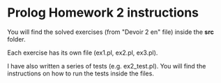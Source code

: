 # Prolog Homework 2 instructions

You will find the solved exercises (from "Devoir 2 en" file) inside the **src** folder.

Each exercise has its own file (ex1.pl, ex2.pl, ex3.pl).

I have also written a series of tests (e.g. ex2_test.pl). You will find the instructions on how to run the tests inside the files.

